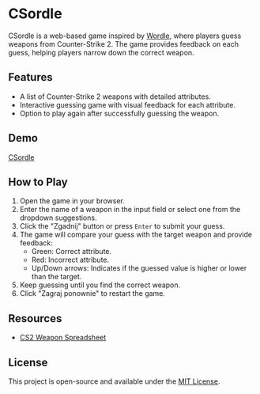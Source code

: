 # CSordle

CSordle is a web-based game inspired by [Wordle](https://www.nytimes.com/games/wordle/index.html), where players guess weapons from Counter-Strike 2. The game provides feedback on each guess, helping players narrow down the correct weapon.

## Features

- A list of Counter-Strike 2 weapons with detailed attributes.
- Interactive guessing game with visual feedback for each attribute.
- Option to play again after successfully guessing the weapon.

## Demo

[CSordle](https://matik13.github.io/cs2-wordle/)

## How to Play

1. Open the game in your browser.
2. Enter the name of a weapon in the input field or select one from the dropdown suggestions.
3. Click the "Zgadnij" button or press `Enter` to submit your guess.
4. The game will compare your guess with the target weapon and provide feedback:
   - Green: Correct attribute.
   - Red: Incorrect attribute.
   - Up/Down arrows: Indicates if the guessed value is higher or lower than the target.
5. Keep guessing until you find the correct weapon.
6. Click "Zagraj ponownie" to restart the game.

## Resources

- [CS2 Weapon Spreadsheet](https://docs.google.com/spreadsheets/d/11tDzUNBq9zIX6_9Rel__fdAUezAQzSnh5AVYzCP060c)

## License

This project is open-source and available under the [MIT License](https://opensource.org/licenses/MIT).
